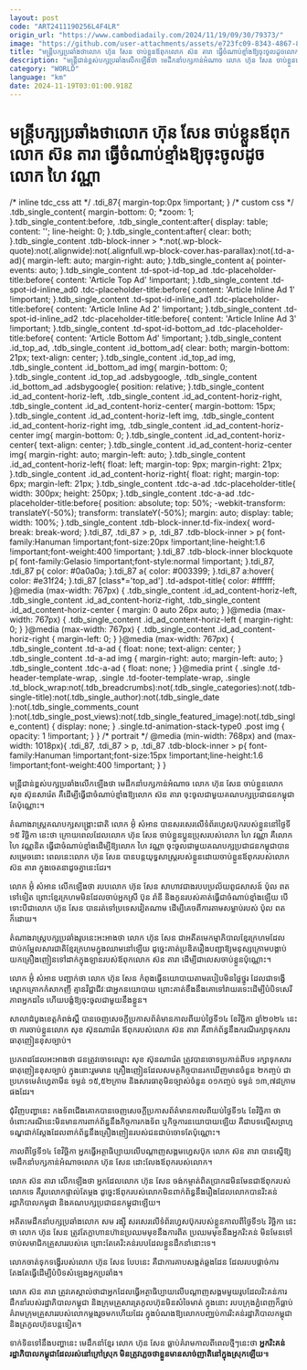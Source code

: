 ```yaml
---
layout: post
code: "ART2411190256L4F4LR"
origin_url: "https://www.cambodiadaily.com/2024/11/19/09/30/79373/"
image: "https://github.com/user-attachments/assets/e723fc09-8343-4867-83f7-4fbf9ddf8e02"
title: "មន្ត្រី​បក្ស​ប្រឆាំង​ថា​លោក ហ៊ុន សែន ចាប់​ខ្លួន​ឪពុក​លោក ស៊ន តារា ធ្វើ​ចំណាប់ខ្មាំង​ឱ្យ​ចុះចូល​ដូច​លោក ហៃ វណ្ណា"
description: "មន្ត្រី​ជាន់ខ្ពស់​បក្ស​ប្រឆាំង​លើកឡើង​ថា មេដឹកនាំ​បក្ស​កាន់​អំណាច លោក ហ៊ុន សែន ចាប់​ខ្លួន​លោក សុខ ស៊ុនសារ៉េត គឺ​ដើម្បី​ធ្វើ​ជា​ចំណាប់ខ្មាំង​ឱ្យ​លោក ស៊ន តារា ចុះចូល​ជាមួយ​គណបក្ស​ប្រជាជន​កម្ពុជា​តែប៉ុណ្ណោះ។"
category: "WORLD"
language: "km"
date: 2024-11-19T03:01:00.918Z
---
```


# មន្ត្រី​បក្ស​ប្រឆាំង​ថា​លោក ហ៊ុន សែន ចាប់​ខ្លួន​ឪពុក​លោក ស៊ន តារា ធ្វើ​ចំណាប់ខ្មាំង​ឱ្យ​ចុះចូល​ដូច​លោក ហៃ វណ្ណា

/\* inline tdc\_css att \*/ .tdi\_87{ margin-top:0px !important; } /\* custom css \*/ .tdb\_single\_content{ margin-bottom: 0; \*zoom: 1; }.tdb\_single\_content:before, .tdb\_single\_content:after{ display: table; content: ''; line-height: 0; }.tdb\_single\_content:after{ clear: both; }.tdb\_single\_content .tdb-block-inner > \*:not(.wp-block-quote):not(.alignwide):not(.alignfull.wp-block-cover.has-parallax):not(.td-a-ad){ margin-left: auto; margin-right: auto; }.tdb\_single\_content a{ pointer-events: auto; }.tdb\_single\_content .td-spot-id-top\_ad .tdc-placeholder-title:before{ content: 'Article Top Ad' !important; }.tdb\_single\_content .td-spot-id-inline\_ad0 .tdc-placeholder-title:before{ content: 'Article Inline Ad 1' !important; }.tdb\_single\_content .td-spot-id-inline\_ad1 .tdc-placeholder-title:before{ content: 'Article Inline Ad 2' !important; }.tdb\_single\_content .td-spot-id-inline\_ad2 .tdc-placeholder-title:before{ content: 'Article Inline Ad 3' !important; }.tdb\_single\_content .td-spot-id-bottom\_ad .tdc-placeholder-title:before{ content: 'Article Bottom Ad' !important; }.tdb\_single\_content .id\_top\_ad, .tdb\_single\_content .id\_bottom\_ad{ clear: both; margin-bottom: 21px; text-align: center; }.tdb\_single\_content .id\_top\_ad img, .tdb\_single\_content .id\_bottom\_ad img{ margin-bottom: 0; }.tdb\_single\_content .id\_top\_ad .adsbygoogle, .tdb\_single\_content .id\_bottom\_ad .adsbygoogle{ position: relative; }.tdb\_single\_content .id\_ad\_content-horiz-left, .tdb\_single\_content .id\_ad\_content-horiz-right, .tdb\_single\_content .id\_ad\_content-horiz-center{ margin-bottom: 15px; }.tdb\_single\_content .id\_ad\_content-horiz-left img, .tdb\_single\_content .id\_ad\_content-horiz-right img, .tdb\_single\_content .id\_ad\_content-horiz-center img{ margin-bottom: 0; }.tdb\_single\_content .id\_ad\_content-horiz-center{ text-align: center; }.tdb\_single\_content .id\_ad\_content-horiz-center img{ margin-right: auto; margin-left: auto; }.tdb\_single\_content .id\_ad\_content-horiz-left{ float: left; margin-top: 9px; margin-right: 21px; }.tdb\_single\_content .id\_ad\_content-horiz-right{ float: right; margin-top: 6px; margin-left: 21px; }.tdb\_single\_content .tdc-a-ad .tdc-placeholder-title{ width: 300px; height: 250px; }.tdb\_single\_content .tdc-a-ad .tdc-placeholder-title:before{ position: absolute; top: 50%; -webkit-transform: translateY(-50%); transform: translateY(-50%); margin: auto; display: table; width: 100%; }.tdb\_single\_content .tdb-block-inner.td-fix-index{ word-break: break-word; }.tdi\_87, .tdi\_87 > p, .tdi\_87 .tdb-block-inner > p{ font-family:Hanuman !important;font-size:20px !important;line-height:1.6 !important;font-weight:400 !important; }.tdi\_87 .tdb-block-inner blockquote p{ font-family:Gelasio !important;font-style:normal !important; }.tdi\_87, .tdi\_87 p{ color: #0a0a0a; }.tdi\_87 a{ color: #003399; }.tdi\_87 a:hover{ color: #e31f24; }.tdi\_87 \[class\*='top\_ad'\] .td-adspot-title{ color: #ffffff; }@media (max-width: 767px) { .tdb\_single\_content .id\_ad\_content-horiz-left, .tdb\_single\_content .id\_ad\_content-horiz-right, .tdb\_single\_content .id\_ad\_content-horiz-center { margin: 0 auto 26px auto; } }@media (max-width: 767px) { .tdb\_single\_content .id\_ad\_content-horiz-left { margin-right: 0; } }@media (max-width: 767px) { .tdb\_single\_content .id\_ad\_content-horiz-right { margin-left: 0; } }@media (max-width: 767px) { .tdb\_single\_content .td-a-ad { float: none; text-align: center; } .tdb\_single\_content .td-a-ad img { margin-right: auto; margin-left: auto; } .tdb\_single\_content .tdc-a-ad { float: none; } }@media print { .single .td-header-template-wrap, .single .td-footer-template-wrap, .single .td\_block\_wrap:not(.tdb\_breadcrumbs):not(.tdb\_single\_categories):not(.tdb-single-title):not(.tdb\_single\_author):not(.tdb\_single\_date ):not(.tdb\_single\_comments\_count ):not(.tdb\_single\_post\_views):not(.tdb\_single\_featured\_image):not(.tdb\_single\_content) { display: none; } .single.td-animation-stack-type0 .post img { opacity: 1 !important; } } /\* portrait \*/ @media (min-width: 768px) and (max-width: 1018px){ .tdi\_87, .tdi\_87 > p, .tdi\_87 .tdb-block-inner > p{ font-family:Hanuman !important;font-size:15px !important;line-height:1.6 !important;font-weight:400 !important; } }

មន្ត្រី​ជាន់ខ្ពស់​បក្ស​ប្រឆាំង​លើកឡើង​ថា មេដឹកនាំ​បក្ស​កាន់​អំណាច លោក ហ៊ុន សែន ចាប់​ខ្លួន​លោក សុខ ស៊ុនសារ៉េត គឺ​ដើម្បី​ធ្វើ​ជា​ចំណាប់ខ្មាំង​ឱ្យ​លោក ស៊ន តារា ចុះចូល​ជាមួយ​គណបក្ស​ប្រជាជន​កម្ពុជា​តែប៉ុណ្ណោះ។

តំណាងរាស្ត្រ​គណបក្ស​សង្គ្រោះ​ជាតិ លោក អ៊ុំ សំអាន បាន​សរសេរ​លើ​ទំព័រ​ហ្វេសប៊ុក​របស់​ខ្លួន​នៅ​ថ្ងៃទី​១៥ វិច្ឆិកា នេះ​ថា ក្រោយ​ពេល​ដែល​លោក ហ៊ុន សែន ចាប់​ខ្លួន​ប្អូនប្រុស​របស់​លោក ហៃ វណ្ណា គឺ​លោក ហៃ វណ្ណនិត ធ្វើ​ជា​ចំណាប់ខ្មាំង​ដើម្បី​ឱ្យ​លោក ហៃ វណ្ណា ចុះចូល​ជាមួយ​គណបក្ស​ប្រជាជន​កម្ពុជា​បាន​សម្រេច​នោះ ពេល​នេះ​លោក ហ៊ុន សែន បាន​បន្ត​យុទ្ធសាស្ត្រ​របស់​ខ្លួន​ដោយ​ចាប់​ខ្លួន​ឪពុក​របស់​លោក ស៊ន តារា ក្នុង​ចេតនា​ដូច​គ្នា​នេះ​ដែរ។

លោក អ៊ុំ សំអាន លើកឡើង​ថា របប​លោក ហ៊ុន សែន សាហាវ​ជាង​របប​ប្រល័យ​ពូជសាសន៍ ប៉ុល ពត ទៅ​ទៀត ព្រោះ​ខ្មែរក្រហម​មិន​ដែល​ចាប់​អ្នកស្រី ប៊ុន រ៉ានី និង​កូន​របស់​គាត់​ធ្វើ​ជា​ចំណាប់ខ្មាំង​ឡើយ បើ​ទោះបីជា​លោក ហ៊ុន សែន បាន​រត់​ទៅ​ប្រទេស​វៀតណាម ដើម្បី​គេច​ពី​ការ​តាម​សម្លាប់​របស់ ប៉ុល ពត ក៏ដោយ។

តំណាងរាស្ត្រ​បក្ស​ប្រឆាំង​រូប​នេះ​អះអាង​ថា លោក ហ៊ុន សែន ជា​អតីត​មេ​កម្មាភិបាល​ខ្មែរក្រហម​ដែល​ជាប់​កម្អែល​សារជាតិ​ខ្មែរក្រហម​ក្នុង​ឈាម​នៅឡើយ ដូច្នេះ​គាត់​ប្រឌិត​រឿង​បញ្ជា​ឱ្យ​មនុស្ស​ក្រោម​បង្គាប់​យក​គ្រឿងញៀន​ទៅ​ដាក់​ក្នុង​ឡាន​របស់​ឪពុក​លោក ស៊ន តារា ដើម្បី​ជា​លេស​ចាប់​ខ្លួន​ប៉ុណ្ណោះ។

លោក អ៊ុំ សំអាន បញ្ជាក់​ថា លោក ហ៊ុន សែន កំពុង​ធ្វើ​នយោបាយ​តាម​របៀប​មិន​ថ្លៃថ្នូរ ដែល​ជា​ទង្វើ​ស្មោកគ្រោក​កំសាកញី គ្មាន​វិជ្ជាជីវៈ​ជា​អ្នក​នយោបាយ ព្រោះ​គាត់​ខឹង​នឹង​គោ​ទៅ​វាយ​រទេះ​ដើម្បី​បំបិទ​សេរីភាព​អ្នកដទៃ ហើយ​បង្ខំ​ឱ្យ​ចុះចូល​ជាមួយ​នឹង​ខ្លួន។

សាលាដំបូង​ខេត្ត​កំពង់ស្ពឺ បាន​ចេញ​សេចក្តី​ប្រកាស​ព័ត៌មាន​កាលពី​យប់​ថ្ងៃទី​១៤ ខែ​វិច្ឆិកា ឆ្នាំ​២០២៤ នេះ​ថា ការ​ចាប់​ខ្លួន​លោក សុខ ស៊ុនណារ៉េត ឪពុក​របស់​លោក ស៊ន តារា គឺ​ពាក់ព័ន្ធ​នឹង​ករណី​រក្សា​ទុក​សារធាតុ​ញៀន​ខុស​ច្បាប់។

ប្រភព​ដដែល​អះអាង​ថា ជន​ត្រូវ​ចោទ​ឈ្មោះ សុខ ស៊ុនណារ៉េត ត្រូវ​បាន​ចោទប្រកាន់​ពី​បទ រក្សា​ទុក​សារធាតុ​ញៀន​ខុស​ច្បាប់ ក្នុង​នោះ​រួម​មាន គ្រឿងញៀន​ដែល​សមត្ថកិច្ច​បាន​រក​ឃើញ​មាន​ចំនួន ២​កញ្ចប់ ជា​ប្រភេទ​មេតំហ្វេតាមីន ទម្ងន់ ១៥,៥២​ក្រាម និង​សារធាតុ​មិន​ច្បាស់​ចំនួន ០១​កញ្ចប់ ទម្ងន់ ១៣,៧៨​ក្រាម​ផង​ដែរ។

ជុំវិញ​បញ្ហា​នេះ កងទ័ព​ជើងគោក​បាន​ចេញ​សេចក្តី​ប្រកាស​ព័ត៌មាន​កាលពី​យប់​ថ្ងៃទី​១៤ ខែ​វិច្ឆិកា ថា ចំពោះ​ករណី​នេះ​មិន​មាន​ការ​ពាក់ព័ន្ធ​នឹង​កិច្ចការ​កងទ័ព ឬ​កិច្ចការ​នយោបាយ​ឡើយ គឺជា​បទល្មើស​ព្រហ្មទណ្ឌ​ជាក់ស្តែង​ដែល​ពាក់ព័ន្ធ​នឹង​គ្រឿងញៀន​របស់​ជនជាប់ចោទ​តែប៉ុណ្ណោះ។

កាលពី​ថ្ងៃទី​១៤ ខែ​វិច្ឆិកា អ្នក​ធ្វើ​អត្ថាធិប្បាយ​លើ​បណ្ដាញ​សង្គម​ហ្វេសប៊ុក លោក ស៊ន តារា បាន​ស្នើ​ឱ្យ​មេដឹកនាំ​បក្ស​កាន់​អំណាច​លោក ហ៊ុន សែន ដោះលែង​ឪពុក​របស់​លោក។

លោក ស៊ន តារា លើកឡើង​ថា អ្នក​ដែល​លោក ហ៊ុន សែន ចង់​កម្ចាត់​ពិតប្រាកដ​មិន​មែន​ជា​ឪពុក​របស់​លោក​ទេ គឺ​រូបលោក​ផ្ទាល់​តែម្តង ដូច្នេះ​ឪពុក​របស់​លោក​មិន​ពាក់ព័ន្ធ​នឹង​រឿង​ដែល​លោក​បាន​រិះគន់​រដ្ឋាភិបាល​កម្ពុជា និង​គណបក្ស​ប្រជាជន​កម្ពុជា​ឡើយ។

អតីត​មេដឹកនាំ​បក្ស​ប្រឆាំង​លោក សម រង្ស៊ី សរសេរ​លើ​ទំព័រ​ហ្វេសប៊ុក​របស់​ខ្លួន​កាលពី​ថ្ងៃទី​១៤ វិច្ឆិកា នេះ​ថា លោក ហ៊ុន សែន ត្រូវតែ​ក្លាហាន​ហ៊ាន​ប្រឈមមុខ​នឹង​ការពិត ប្រឈមមុខ​នឹង​អ្នក​រិះគន់ មិនមែន​ទៅ​ចាប់​សមាជិក​គ្រួសារ​របស់​គេ ព្រោះតែ​គេ​រិះគន់​របប​ដែល​ខ្លួន​ដឹកនាំ​នោះ​ទេ។

លោក​ចាត់ទុក​ទង្វើ​របស់​លោក ហ៊ុន សែន បែប​នេះ គឺជា​ការ​គាបសង្កត់​ឆ្លងដែន ដែល​របប​ផ្ដាច់ការ​តែងតែ​ធ្វើ​ដើម្បី​បំបិទ​សំឡេង​អ្នក​ប្រឆាំង។

លោក ស៊ន តារា ត្រូវ​គេ​ស្គាល់​ថា​ជា​អ្នក​ដែល​ធ្វើ​អត្ថាធិប្បាយ​លើ​បណ្ដាញ​សង្គម​មួយ​រូប​ដែល​រិះគន់​ការ​ដឹកនាំ​របស់​រដ្ឋាភិបាល​កម្ពុជា និង​ក្រុម​គ្រួសារ​ត្រកូល​ហ៊ុន​មិន​សំចៃ​មាត់ ក្នុង​នោះ របប​ក្រុង​ភ្នំពេញ​ក៏​ធ្លាប់​គំរាម​ក្រុម​គ្រួសារ​របស់​លោក​ម្តង​រួច​មក​ហើយ​ដែរ ក្នុង​បំណង​ឱ្យ​លោក​បញ្ឈប់​ការ​រិះគន់​រដ្ឋាភិបាល​កម្ពុជា និង​ត្រកូល​ហ៊ុន​បន្ត​ទៀត។

ទាក់ទិន​ទៅ​នឹង​បញ្ហា​នេះ មេដឹកនាំ​ខ្មែរ លោក ហ៊ុន សែន ធ្លាប់​គំរាម​កាលពី​ពេល​ថ្មីៗ​នេះ​ថា **អ្នក​រិះគន់​រដ្ឋាភិបាល​កម្ពុជា​ដែល​រស់នៅ​ក្រៅ​ស្រុក មិន​ត្រូវ​ភ្លេច​ថា​ខ្លួន​មាន​សាច់ញាតិ​នៅ​ក្នុង​ស្រុក​ឡើយ**៕